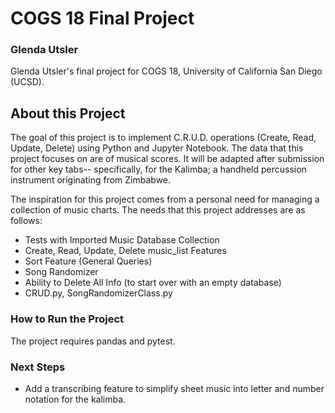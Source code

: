 # COGS 18 Final Project
### Glenda Utsler


<!-- TODO!! Link to Utsler's Github repository. -->
<!-- [![lite-badge](LINK_TO_SVG_IMAGE)](LINK_TO_REPO) -->

Glenda Utsler's final project for COGS 18, University of California San Diego (UCSD).

## About this Project

The goal of this project is to implement C.R.U.D. operations (Create, Read, Update, Delete) using Python and Jupyter Notebook. The data that this project focuses on are of musical scores. It will be adapted after submission for other key tabs-- specifically, for the Kalimba; a handheld percussion instrument originating from Zimbabwe.

The inspiration for this project comes from a personal need for managing a collection of music charts. The needs that this project addresses are as follows:
- Tests with Imported Music Database Collection
- Create, Read, Update, Delete music_list Features
- Sort Feature (General Queries)
- Song Randomizer
- Ability to Delete All Info (to start over with an empty database)
- CRUD.py, SongRandomizerClass.py

### How to Run the Project

The project requires pandas and pytest. 

### Next Steps 

- Add a transcribing feature to simplify sheet music into letter and number notation for the kalimba.
